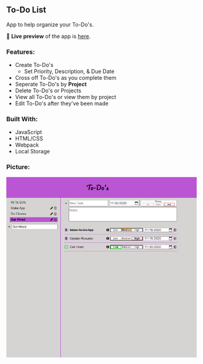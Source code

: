 ## To-Do List
App to help organize your To-Do's.

🔗 **Live preview** of the app is [here](https://j-haze.github.io/to-do-list).

### Features: ###

* Create To-Do's
  * Set Priority, Description, & Due Date
* Cross off To-Do's as you complete them
* Seperate To-Do's by **Project**
* Delete To-Do's or Projects
* View all To-Do's or view them by project
* Edit To-Do's after they've been made

### Built With: ###

* JavaScript
* HTML/CSS
* Webpack
* Local Storage

### Picture: ###

![Image of App](./ReadMe-Images/ReadMe1.png)
